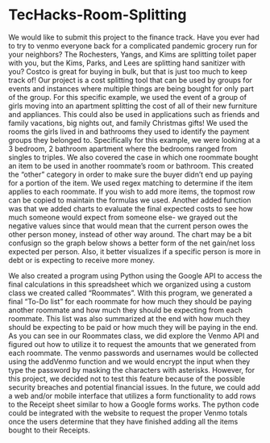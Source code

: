 # TecHacks-Room-Splitting
We would like to submit this project to the finance track.
Have you ever had to try to venmo everyone back for a complicated pandemic grocery run for your neighbors? The Rochesters, Yangs, and Kims are splitting toilet paper with you, but the Kims, Parks, and Lees are splitting hand sanitizer with you? Costco is great for buying in bulk, but that is just too much to keep track of!
Our project is a cost splitting tool that can be used by groups for events and instances where multiple things are being bought for only part of the group. For this specific example, we used the event of a group of girls moving into an apartment splitting the cost of all of their new furniture and appliances. This could also be used in applications such as friends and family vacations, big nights out, and family Christmas gifts!
We used the rooms the girls lived in and bathrooms they used to identify the payment groups they belonged to. Specifically for this example, we were looking at a 3 bedroom, 2 bathroom apartment where the bedrooms ranged from singles to triples.
We also covered the case in which one roommate bought an item to be used in another roommate’s room or bathroom. This created the “other” category in order to make sure the buyer didn’t end up paying for a portion of the item.
We used regex matching to determine if the item applies to each roommate. If you wish to add more items, the topmost row can be copied to maintain the formulas we used.
Another added function was that we added charts to evaluate the final expected costs to see how much someone would expect from someone else- we grayed out the negative values since that would mean that the current person owes the other person money, instead of other way around. The chart may be a bit confusign so the graph below shows a better form of the net gain/net loss expected per person. Also, it better visualizes if a specific person is more in debt or is expecting to receive more money.

We also created a program using Python using the Google API to access the final calculations in this spreadsheet which we organized using a custom class we created called “Roommates”. With this program, we generated a final “To-Do list” for each roommate for how much they should be paying another roommate and how much they should be expecting from each roommate. This list was also summarized at the end with how much they should be expecting to be paid or how much they will be paying in the end.
As you can see in our Roommates class, we did explore the Venmo API and figured out how to utilize it to request the amounts that we generated from each roommate. The venmo passwords and usernames would be collected using the addVenmo function and we would encrypt the input when they type the password by masking the characters with asterisks. However, for this project, we decided not to test this feature because of the possible security breaches and potential financial issues. 
In the future, we could add a web and/or mobile interface that utilizes a form functionality to add rows to the Receipt sheet similar to how a Google forms works. The python code could be integrated with the website to request the proper Venmo totals once the users determine that they have finished adding all the items bought to their Receipts.
